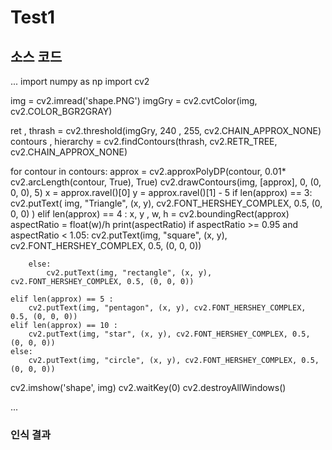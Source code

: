 # Test1



## 소스 코드


...
import numpy as np
import cv2

img = cv2.imread('shape.PNG')
imgGry = cv2.cvtColor(img, cv2.COLOR_BGR2GRAY)

ret , thrash = cv2.threshold(imgGry, 240 , 255, cv2.CHAIN_APPROX_NONE)
contours , hierarchy = cv2.findContours(thrash, cv2.RETR_TREE, cv2.CHAIN_APPROX_NONE)



for contour in contours:
    approx = cv2.approxPolyDP(contour, 0.01* cv2.arcLength(contour, True), True)
    cv2.drawContours(img, [approx], 0, (0, 0, 0), 5)
    x = approx.ravel()[0]
    y = approx.ravel()[1] - 5
    if len(approx) == 3:
        cv2.putText( img, "Triangle", (x, y), cv2.FONT_HERSHEY_COMPLEX, 0.5, (0, 0, 0) )
    elif len(approx) == 4 :
        x, y , w, h = cv2.boundingRect(approx)
        aspectRatio = float(w)/h
        print(aspectRatio)
        if aspectRatio >= 0.95 and aspectRatio < 1.05:
            cv2.putText(img, "square", (x, y), cv2.FONT_HERSHEY_COMPLEX, 0.5, (0, 0, 0))

        else:
            cv2.putText(img, "rectangle", (x, y), cv2.FONT_HERSHEY_COMPLEX, 0.5, (0, 0, 0))

    elif len(approx) == 5 :
        cv2.putText(img, "pentagon", (x, y), cv2.FONT_HERSHEY_COMPLEX, 0.5, (0, 0, 0))
    elif len(approx) == 10 :
        cv2.putText(img, "star", (x, y), cv2.FONT_HERSHEY_COMPLEX, 0.5, (0, 0, 0))
    else:
        cv2.putText(img, "circle", (x, y), cv2.FONT_HERSHEY_COMPLEX, 0.5, (0, 0, 0))

cv2.imshow('shape', img)
cv2.waitKey(0)
cv2.destroyAllWindows()

...


### 인식 결과
